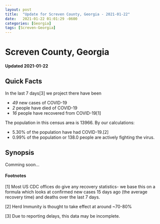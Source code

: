 ```yaml
---
layout: post
title:  "Update for Screven County, Georgia - 2021-01-22"
date:   2021-01-22 01:01:29 -0600
categories: [Georgia]
tags: [Screven-Georgia]
---
```


# Screven County, Georgia
#### Updated 2021-01-22

## Quick Facts

In the last 7 days[3] we project there have been
- *49* new cases of COVID-19
- *2* people have died of COVID-19
- *16* people have recovered from COVID-19[1]

The population in this census area is 13966. By our calculations:
- 5.30% of the population have had COVID-19.[2]
- 0.99% of the population or 138.0 people are actively fighting the virus.

## Synopsis

Comming soon...


#### Footnotes

[1] Most US CDC offices do give any recovery statistics- we base this on a formula which looks at confirmed new cases
15 days ago (the average recovery time) and deaths over the last 7 days.

[2] Herd Immunity is thought to take effect at around ~70-80%

[3] Due to reporting delays, this data may be incomplete.
 
    